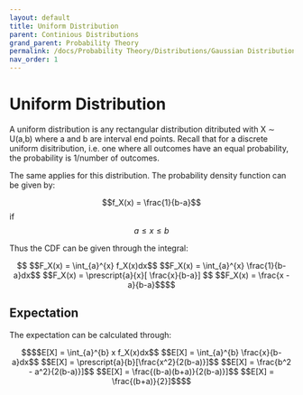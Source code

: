 ```yaml
---
layout: default
title: Uniform Distribution
parent: Continious Distributions
grand_parent: Probability Theory
permalink: /docs/Probability Theory/Distributions/Gaussian Distribution/
nav_order: 1
---
```

# Uniform Distribution
A uniform distribution is any rectangular distribution ditributed with X $\sim$ U(a,b) where a and b are interval end points. Recall that for a discrete uniform disitribution, i.e. one where all outcomes have an equal probability, the probability is 1/number of outcomes.

The same applies for this distribution. The probability density function can be given by:

$$f_X(x) = \frac{1}{b-a}$$ if $$a \leq x \leq b$$

Thus the CDF can be given through the integral:

```math

$$F_X(x) = \int_{a}^{x} f_X(x)dx$$

$$F_X(x) = \int_{a}^{x} \frac{1}{b-a}dx$$

$$F_X(x) = \prescript{a}{x}[ \frac{x}{b-a}] $$

$$F_X(x) = \frac{x - a}{b-a}$$
```
## Expectation
The expectation can be calculated through:
```math
$$E[X] = \int_{a}^{b} x f_X(x)dx$$

$$E[X] = \int_{a}^{b} \frac{x}{b-a}dx$$

$$E[X] =  \prescript{a}{b}[\frac{x^2}{2(b-a)}]$$

$$E[X] =  \frac{b^2 - a^2}{2(b-a)}]$$

$$E[X] =  \frac{(b-a)(b+a)}{2(b-a)}]$$

$$E[X] =  \frac{(b+a)}{2}]$$
```
